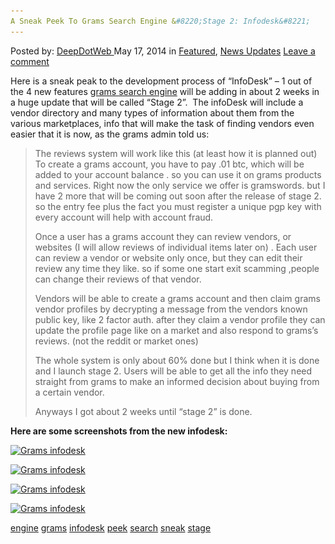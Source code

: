 ```yaml
---
A Sneak Peek To Grams Search Engine &#8220;Stage 2: Infodesk&#8221;
---
```

<article class="post-listing post-5624 post type-post status-publish format-standard has-post-thumbnail hentry  tag-engine tag-grams tag-infodesk tag-peek tag-search tag-sneak tag-stage">
    <div class="post-inner">
        <span>Posted by: <a href="https://www.deepdotweb.com/author/admin/" title="">DeepDotWeb </a></span>
    <span>May 17, 2014</span>
    <span>in <a href="https://www.deepdotweb.com/category/deepdot-news/" rel="category tag">Featured</a>, <a href="https://www.deepdotweb.com/category/news-updates/" rel="category tag">News Updates</a></span>
    <span><a href="https://www.deepdotweb.com/2014/05/17/a-sneak-peek-to-grams-search-engine-stage-2-infodesk/#respond">Leave a comment</a></span>
    </p>
    <div class="clear"></div>
    <div class="entry">
    <p>Here is a sneak peak to the development process of &#8220;InfoDesk&#8221; &#8211; 1 out of the 4 new features <a href="http://www.deepdotweb.com/2014/04/08/grams-darknetmarkets-search-engine/">grams search engine</a> will be adding in about 2 weeks in a huge update that will be called &#8220;Stage 2&#8221;.  The infoDesk will include a vendor directory and many types of information about them from the various marketplaces, info that will make the task of finding vendors even easier that it is now, as the grams admin told us:</p>
    <blockquote><p>The reviews system will work like this (at least how it is planned out) To create a grams account, you have to pay .01 btc, which will be added to your account balance . so you can use it on grams products and services. Right now the only service we offer is gramswords. but I have 2 more that will be coming out soon after the release of stage 2. so the entry fee plus the fact you must register a unique pgp key with every account will help with account fraud.</p>
    <p>Once a user has a grams account they can review vendors, or websites (I will allow reviews of individual items later on) . Each user can review a vendor or website only once, but they can edit their review any time they like. so if some one start exit scamming ,people can change their reviews of that vendor.</p>
    <p>Vendors will be able to create a grams account and then claim grams vendor profiles by decrypting a message from the vendors known public key, like 2 factor auth. after they claim a vendor profile they can update the profile page like on a market and also respond to grams&#8217;s reviews. (not the reddit or market ones)</p>
    <p>The whole system is only about 60% done but I think when it is done and I launch stage 2. Users will be able to get all the info they need straight from grams to make an informed decision about buying from a certain vendor.</p>
    <p>Anyways I got about 2 weeks until &#8220;stage 2&#8221; is done.</p></blockquote>
    <p><strong>Here are some screenshots from the new infodesk:</strong></p>
    <p><a href="/imgs/2014/05/4he9g.png"><img class="aligncenter  wp-image-5625" src="/imgs/2014/05/4he9g.png" alt="Grams infodesk" width="594" height="631" srcset="/imgs/2014/05/4he9g.png 1903w, /imgs/2014/05/4he9g-282x300.png 282w, /imgs/2014/05/4he9g-964x1024.png 964w" sizes="(max-width: 594px) 100vw, 594px" /></a></p>
    <p><a href="/imgs/2014/05/itxa4.png"><img class="aligncenter  wp-image-5626" src="/imgs/2014/05/itxa4.png" alt="Grams infodesk" width="667" height="317" srcset="/imgs/2014/05/itxa4.png 1920w, /imgs/2014/05/itxa4-300x143.png 300w, /imgs/2014/05/itxa4-1024x486.png 1024w" sizes="(max-width: 667px) 100vw, 667px" /></a></p>
    <p><a href="/imgs/2014/05/n65fv.png"><img class="aligncenter  wp-image-5627" src="/imgs/2014/05/n65fv.png" alt="Grams infodesk" width="709" height="795" srcset="/imgs/2014/05/n65fv.png 1903w, /imgs/2014/05/n65fv-268x300.png 268w, /imgs/2014/05/n65fv-913x1024.png 913w" sizes="(max-width: 709px) 100vw, 709px" /></a></p>
    <p><a href="/imgs/2014/05/wn4g5.png"><img class="aligncenter  wp-image-5628" src="/imgs/2014/05/wn4g5.png" alt="Grams infodesk" width="458" height="225" srcset="/imgs/2014/05/wn4g5.png 1903w, /imgs/2014/05/wn4g5-300x147.png 300w, /imgs/2014/05/wn4g5-1024x503.png 1024w" sizes="(max-width: 458px) 100vw, 458px" /></a></p>
    </div>
    <a href="https://www.deepdotweb.com/tag/engine/" rel="tag">engine</a> <a href="https://www.deepdotweb.com/tag/grams/" rel="tag">grams</a> <a href="https://www.deepdotweb.com/tag/infodesk/" rel="tag">infodesk</a> <a href="https://www.deepdotweb.com/tag/peek/" rel="tag">peek</a> <a href="https://www.deepdotweb.com/tag/search/" rel="tag">search</a> <a href="https://www.deepdotweb.com/tag/sneak/" rel="tag">sneak</a> <a href="https://www.deepdotweb.com/tag/stage/" rel="tag">stage</a></span> <span style="display:none" class="updated">2014-05-17</span>
    <div style="display:none" class="vcard author" itemprop="author" itemscope itemtype="http://schema.org/Person"><strong class="fn" itemprop="name">
    </div>
</article>

